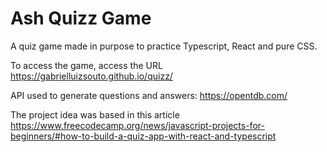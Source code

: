 # Ash Quizz Game

A quiz game made in purpose to practice Typescript, React and pure CSS.

To access the game, access the URL https://gabrielluizsouto.github.io/quizz/

API used to generate questions and answers: https://opentdb.com/

The project idea was based in this article https://www.freecodecamp.org/news/javascript-projects-for-beginners/#how-to-build-a-quiz-app-with-react-and-typescript

